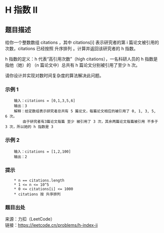 # H 指数 II

## 题目描述

给你一个整数数组 citations ，其中 citations[i] 表示研究者的第 i 篇论文被引用的次数，citations 已经按照 升序排列 。计算并返回该研究者的 h 指数。

h 指数的定义：h 代表“高引用次数”（high citations），一名科研人员的 h 指数是指他（她）的 （n 篇论文中）总共有 h 篇论文分别被引用了至少 h 次。

请你设计并实现对数时间复杂度的算法解决此问题。

### 示例 1

```text
    输入：citations = [0,1,3,5,6]
    输出：3
    解释：给定数组表示研究者总共有 5 篇论文，每篇论文相应的被引用了 0, 1, 3, 5, 6 次。
        由于研究者有3篇论文每篇 至少 被引用了 3 次，其余两篇论文每篇被引用 不多于 3 次，所以她的 h 指数是 3
```

### 示例 2

```text
    输入：citations = [1,2,100]
    输出：2
```

### 提示

```text
    * n == citations.length
    * 1 <= n <= 10^5
    * 0 <= citations[i] <= 1000
    * citations 按 升序排列
```

### 题目出处

来源：力扣（LeetCode）  
链接：<https://leetcode.cn/problems/h-index-ii>
